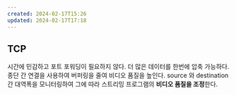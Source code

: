 ```yaml
---
created: 2024-02-17T15:26
updated: 2024-02-17T17:18
---
```

## TCP
시간에 민감하고 포트 포워딩이 필요하지 않다.
더 많은 데이터를 한번에 압축 가능하다.
종단 간 연결을 사용하여 버퍼링을 줄여 비디오 품질을 높인다.
source 와 destination 간 대역폭을 모니터링하여 그에 따라 스트리밍 프로그램의 **비디오 품질을 조정**한다.
